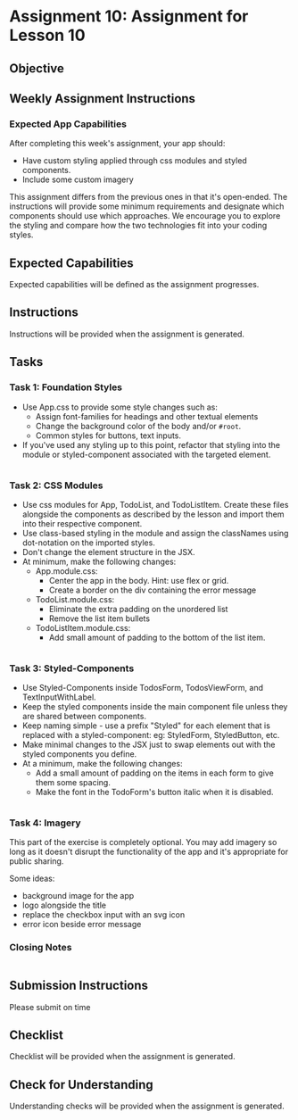 # Assignment 10: Assignment for Lesson 10

## Objective

## Weekly Assignment Instructions

### Expected App Capabilities

After completing this week's assignment, your app should:

- Have custom styling applied through css modules and styled components.
- Include some custom imagery

This assignment differs from the previous ones in that it's open-ended. The instructions will provide some minimum requirements and designate which components should use which approaches. We encourage you to explore the styling and compare how the two technologies fit into your coding styles.

## Expected Capabilities

Expected capabilities will be defined as the assignment progresses.

## Instructions

Instructions will be provided when the assignment is generated.

## Tasks

### Task 1: Foundation Styles

- Use App.css to provide some style changes such as:
  - Assign font-families for headings and other textual elements
  - Change the background color of the body and/or `#root`.
  - Common styles for buttons, text inputs.
- If you've used any styling up to this point, refactor that styling into the module or styled-component associated with the targeted element.

```

```

### Task 2: CSS Modules

- Use css modules for App, TodoList, and TodoListItem. Create these files alongside the components as described by the lesson and import them into their respective component.
- Use class-based styling in the module and assign the classNames using dot-notation on the imported styles.
- Don't change the element structure in the JSX.
- At minimum, make the following changes:
  - App.module.css:
    - Center the app in the body. Hint: use flex or grid.
    - Create a border on the div containing the error message
  - TodoList.module.css:
    - Eliminate the extra padding on the unordered list
    - Remove the list item bullets
  - TodoListItem.module.css:
    - Add small amount of padding to the bottom of the list item.

```

```

### Task 3: Styled-Components

- Use Styled-Components inside TodosForm, TodosViewForm, and TextInputWithLabel.
- Keep the styled components inside the main component file unless they are shared between components.
- Keep naming simple - use a prefix "Styled" for each element that is replaced with a styled-component: eg: StyledForm, StyledButton, etc.
- Make minimal changes to the JSX just to swap elements out with the styled components you define.
- At a minimum, make the following changes:
  - Add a small amount of padding on the items in each form to give them some spacing.
  - Make the font in the TodoForm's button italic when it is disabled.

```

```

### Task 4: Imagery

This part of the exercise is completely optional. You may add imagery so long as it doesn't disrupt the functionality of the app and it's appropriate for public sharing.

Some ideas:

- background image for the app
- logo alongside the title
- replace the checkbox input with an svg icon
- error icon beside error message

### Closing Notes

```

```

## Submission Instructions

Please submit on time

## Checklist

Checklist will be provided when the assignment is generated.

## Check for Understanding

Understanding checks will be provided when the assignment is generated.